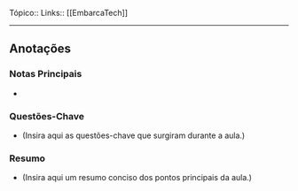 Tópico::
Links:: [[EmbarcaTech]]

---

## Anotações

### Notas Principais

- 

### Questões-Chave

- (Insira aqui as questões-chave que surgiram durante a aula.)

### Resumo

- (Insira aqui um resumo conciso dos pontos principais da aula.)



